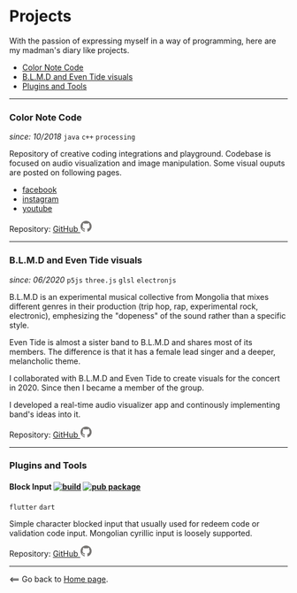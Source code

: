 # Projects

With the passion of expressing myself in a way of programming, here are my madman's diary like projects.

- [Color Note Code](#color-note-code)
- [B.L.M.D and Even Tide visuals](#blmd-and-even-tide-visuals)
- [Plugins and Tools](#plugins-and-tools)

----------------------

### Color Note Code

_since: 10/2018_ `java` `c++` `processing`

Repository of creative coding integrations and playground. Codebase is focused on audio visualization and image manipulation. Some visual ouputs are posted on following pages.

- [facebook](https://www.facebook.com/colornotecode)
- [instagram](https://www.instagram.com/colornotecode/)
- [youtube](https://www.youtube.com/channel/UCGmwCteDtjSBGco4qqs1QIQ)

Repository: [GitHub ![GitHub Logo](assets/user/github.png)](https://github.com/vonqo/gestalt)

----------------------

### B.L.M.D and Even Tide visuals

_since: 06/2020_ `p5js` `three.js` `glsl` `electronjs`

B.L.M.D is an experimental musical collective from Mongolia that mixes different genres in their production (trip hop, rap, experimental rock, electronic), emphesizing the "dopeness" of the sound rather than a specific style. 

Even Tide is almost a sister band to B.L.M.D and shares most of its members. The difference is that it has a female lead singer and a deeper, melancholic theme.

I collaborated with B.L.M.D and Even Tide to create visuals for the concert in 2020. Since then I became a member of the group.

I developed a real-time audio visualizer app and continously implementing band's ideas into it.

Repository: [GitHub ![GitHub Logo](assets/user/github.png)](https://github.com/vonqo/devola2)

----------------------

### Plugins and Tools

#### Block Input [![build](https://github.com/vonqo/block_input/workflows/build/badge.svg?branch=master)](https://github.com/vonqo/block_input/actions) [![pub package](https://img.shields.io/pub/v/block_input.svg)](https://pub.dev/packages/block_input)

`flutter` `dart`

Simple character blocked input that usually used for redeem code or validation code input. Mongolian cyrillic input is loosely supported.

Repository: [GitHub ![GitHub Logo](assets/user/github.png)](https://github.com/vonqo/block_input)

----------------------

<== Go back to [Home page](.).
